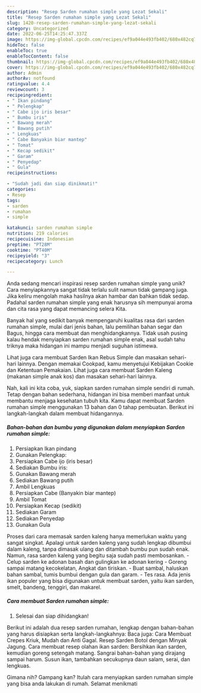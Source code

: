 ```yaml
---
description: "Resep Sarden rumahan simple yang Lezat Sekali"
title: "Resep Sarden rumahan simple yang Lezat Sekali"
slug: 1420-resep-sarden-rumahan-simple-yang-lezat-sekali
category: Uncategorized
date: 2022-06-25T14:25:47.337Z
image: https://img-global.cpcdn.com/recipes/ef9a044e493fb402/680x482cq70/sarden-rumahan-simple-foto-resep-utama.jpg
hideToc: false
enableToc: true
enableTocContent: false
thumbnail: https://img-global.cpcdn.com/recipes/ef9a044e493fb402/680x482cq70/sarden-rumahan-simple-foto-resep-utama.jpg
cover: https://img-global.cpcdn.com/recipes/ef9a044e493fb402/680x482cq70/sarden-rumahan-simple-foto-resep-utama.jpg
author: Admin
authorAv: notfound
ratingvalue: 4.4
reviewcount: 3
recipeingredient:
- " Ikan pindang"
- " Pelengkap"
- " Cabe ijo iris besar"
- " Bumbu iris"
- " Bawang merah"
- " Bawang putih"
- " Lengkuas"
- " Cabe Banyakin biar mantep"
- " Tomat"
- " Kecap sedikit"
- " Garam"
- " Penyedap"
- " Gula"
recipeinstructions:

- "Sudah jadi dan siap dinikmati!"
categories:
- Resep
tags:
- sarden
- rumahan
- simple

katakunci: sarden rumahan simple 
nutrition: 219 calories
recipecuisine: Indonesian
preptime: "PT28M"
cooktime: "PT40M"
recipeyield: "3"
recipecategory: Lunch

---
```





Anda sedang mencari inspirasi resep sarden rumahan simple yang unik? Cara menyiapkannya sangat tidak terlalu sulit namun tidak gampang juga. Jika keliru mengolah maka hasilnya akan hambar dan bahkan tidak sedap. Padahal sarden rumahan simple yang enak harusnya sih mempunyai aroma dan cita rasa yang dapat memancing selera Kita.





Banyak hal yang sedikit banyak mempengaruhi kualitas rasa dari sarden rumahan simple, mulai dari jenis bahan, lalu pemilihan bahan segar dan Bagus, hingga cara membuat dan menghidangkannya. Tidak usah pusing kalau hendak menyiapkan sarden rumahan simple enak,      asal sudah tahu triknya maka hidangan ini mampu menjadi suguhan istimewa.














Lihat juga cara membuat Sarden Ikan Rebus Simple dan masakan sehari-hari lainnya. Dengan memakai Cookpad, kamu menyetujui Kebijakan Cookie dan Ketentuan Pemakaian. Lihat juga cara membuat Sarden Kaleng (makanan simple anak kos) dan masakan sehari-hari lainnya.






Nah, kali ini kita coba, yuk, siapkan sarden rumahan simple sendiri di rumah. Tetap dengan bahan sederhana, hidangan ini bisa memberi manfaat untuk membantu menjaga kesehatan tubuh kita. Kamu dapat membuat Sarden rumahan simple menggunakan 13 bahan dan 0 tahap pembuatan. Berikut ini langkah-langkah dalam membuat hidangannya.

<!--inarticleads1-->

##### Bahan-bahan dan bumbu yang digunakan dalam menyiapkan Sarden rumahan simple:

1. Persiapkan  Ikan pindang
1. Gunakan  Pelengkap:
1. Persiapkan  Cabe ijo (iris besar)
1. Sediakan  Bumbu iris:
1. Gunakan  Bawang merah
1. Sediakan  Bawang putih
1. Ambil  Lengkuas
1. Persiapkan  Cabe (Banyakin biar mantep)
1. Ambil  Tomat
1. Persiapkan  Kecap (sedikit)
1. Sediakan  Garam
1. Sediakan  Penyedap
1. Gunakan  Gula


Proses dari cara memasak sarden kaleng hanya memerlukan waktu yang sangat singkat. Apalagi untuk sarden kaleng yang sudah lengkap dibumbui dalam kaleng, tanpa dimasak ulang dan ditambah bumbu pun sudah enak. Namun, rasa sarden kaleng yang begitu saja sudah pasti membosankan. - Celup sarden ke adonan basah dan gulingkan ke adonan kering - Goreng sampai matang kecokelatan, Angkat dan tiriskan. - Buat sambal, haluskan bahan sambal, tumis bumbui dengan gula dan garam. - Tes rasa. Ada jenis ikan populer yang bisa digunakan untuk membuat sarden, yaitu ikan sarden, smelt, bandeng, tenggiri, dan makarel. 

<!--inarticleads2-->

##### Cara membuat Sarden rumahan simple:


1. Selesai dan siap dihidangkan!

Berikut ini adalah dua resep sarden rumahan, lengkap dengan bahan-bahan yang harus disiapkan serta langkah-langkahnya: Baca juga: Cara Membuat Crepes Kriuk, Mudah dan Anti Gagal. Resep Sarden Botol dengan Minyak Jagung. Cara membuat resep olahan ikan sarden: Bersihkan ikan sarden, kemudian goreng setengah matang. Sangrai bahan-bahan yang dirajang sampai harum. Susun ikan, tambahkan secukupnya daun salam, serai, dan lengkuas. 

Gimana nih? Gampang kan? Itulah cara menyiapkan sarden rumahan simple yang bisa anda lakukan di rumah. Selamat menikmati
